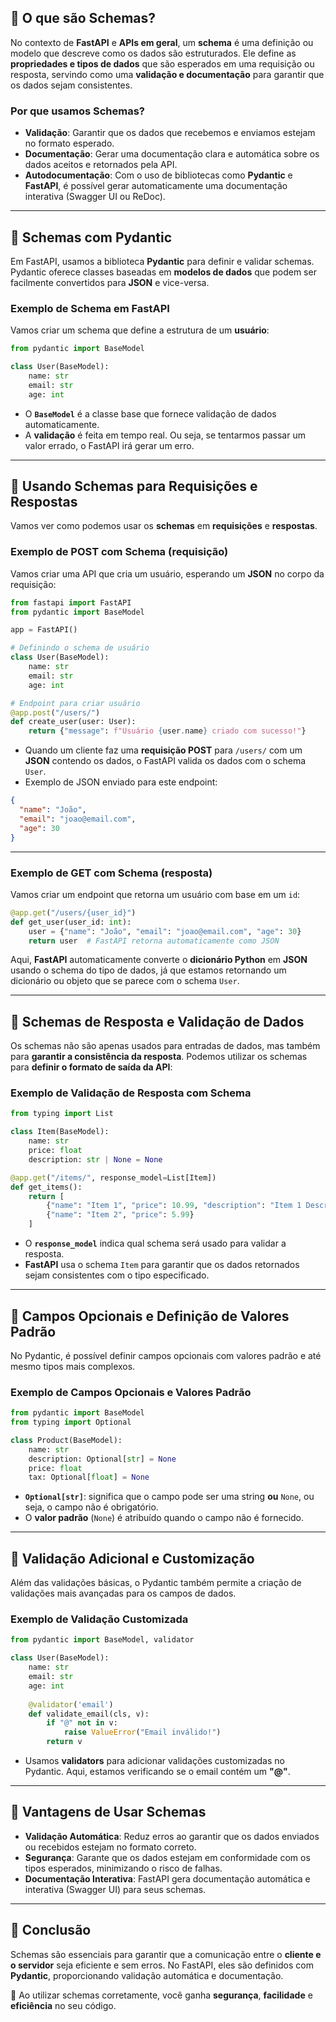 ## 📌 **O que são Schemas?**

No contexto de **FastAPI** e **APIs em geral**, um **schema** é uma definição ou modelo que descreve como os dados são estruturados. Ele define as **propriedades e tipos de dados** que são esperados em uma requisição ou resposta, servindo como uma **validação e documentação** para garantir que os dados sejam consistentes.

### **Por que usamos Schemas?**

- **Validação**: Garantir que os dados que recebemos e enviamos estejam no formato esperado.
- **Documentação**: Gerar uma documentação clara e automática sobre os dados aceitos e retornados pela API.
- **Autodocumentação**: Com o uso de bibliotecas como **Pydantic** e **FastAPI**, é possível gerar automaticamente uma documentação interativa (Swagger UI ou ReDoc).

---
## 📌 **Schemas com Pydantic**

Em FastAPI, usamos a biblioteca **Pydantic** para definir e validar schemas. Pydantic oferece classes baseadas em **modelos de dados** que podem ser facilmente convertidos para **JSON** e vice-versa.

### **Exemplo de Schema em FastAPI**

Vamos criar um schema que define a estrutura de um **usuário**:

```python
from pydantic import BaseModel

class User(BaseModel):
    name: str
    email: str
    age: int
```

- O **`BaseModel`** é a classe base que fornece validação de dados automaticamente.
- A **validação** é feita em tempo real. Ou seja, se tentarmos passar um valor errado, o FastAPI irá gerar um erro.

---
## 📌 **Usando Schemas para Requisições e Respostas**

Vamos ver como podemos usar os **schemas** em **requisições** e **respostas**.

### **Exemplo de POST com Schema (requisição)**

Vamos criar uma API que cria um usuário, esperando um **JSON** no corpo da requisição:

```python
from fastapi import FastAPI
from pydantic import BaseModel

app = FastAPI()

# Definindo o schema de usuário
class User(BaseModel):
    name: str
    email: str
    age: int

# Endpoint para criar usuário
@app.post("/users/")
def create_user(user: User):
    return {"message": f"Usuário {user.name} criado com sucesso!"}
```

- Quando um cliente faz uma **requisição POST** para `/users/` com um **JSON** contendo os dados, o FastAPI valida os dados com o schema `User`.
- Exemplo de JSON enviado para este endpoint:

```json
{
  "name": "João",
  "email": "joao@email.com",
  "age": 30
}
```

---
### **Exemplo de GET com Schema (resposta)**

Vamos criar um endpoint que retorna um usuário com base em um `id`:

```python
@app.get("/users/{user_id}")
def get_user(user_id: int):
    user = {"name": "João", "email": "joao@email.com", "age": 30}
    return user  # FastAPI retorna automaticamente como JSON
```

Aqui, **FastAPI** automaticamente converte o **dicionário Python** em **JSON** usando o schema do tipo de dados, já que estamos retornando um dicionário ou objeto que se parece com o schema `User`.

---
## 📌 **Schemas de Resposta e Validação de Dados**

Os schemas não são apenas usados para entradas de dados, mas também para **garantir a consistência da resposta**. Podemos utilizar os schemas para **definir o formato de saída da API**:

### **Exemplo de Validação de Resposta com Schema**

```python
from typing import List

class Item(BaseModel):
    name: str
    price: float
    description: str | None = None

@app.get("/items/", response_model=List[Item])
def get_items():
    return [
        {"name": "Item 1", "price": 10.99, "description": "Item 1 Description"},
        {"name": "Item 2", "price": 5.99}
    ]
```

- O **`response_model`** indica qual schema será usado para validar a resposta.
- **FastAPI** usa o schema `Item` para garantir que os dados retornados sejam consistentes com o tipo especificado.

---
## 📌 **Campos Opcionais e Definição de Valores Padrão**

No Pydantic, é possível definir campos opcionais com valores padrão e até mesmo tipos mais complexos.

### **Exemplo de Campos Opcionais e Valores Padrão**

```python
from pydantic import BaseModel
from typing import Optional

class Product(BaseModel):
    name: str
    description: Optional[str] = None
    price: float
    tax: Optional[float] = None
```

- **`Optional[str]`**: significa que o campo pode ser uma string **ou** `None`, ou seja, o campo não é obrigatório.
- O **valor padrão** (`None`) é atribuído quando o campo não é fornecido.

---
## 📌 **Validação Adicional e Customização**

Além das validações básicas, o Pydantic também permite a criação de validações mais avançadas para os campos de dados.

### **Exemplo de Validação Customizada**

```python
from pydantic import BaseModel, validator

class User(BaseModel):
    name: str
    email: str
    age: int
    
    @validator('email')
    def validate_email(cls, v):
        if "@" not in v:
            raise ValueError("Email inválido!")
        return v
```

- Usamos **validators** para adicionar validações customizadas no Pydantic. Aqui, estamos verificando se o email contém um **"@"**.

---
## 🎯 **Vantagens de Usar Schemas**

- **Validação Automática**: Reduz erros ao garantir que os dados enviados ou recebidos estejam no formato correto.
- **Segurança**: Garante que os dados estejam em conformidade com os tipos esperados, minimizando o risco de falhas.
- **Documentação Interativa**: FastAPI gera documentação automática e interativa (Swagger UI) para seus schemas.

---
## 🎯 **Conclusão**

Schemas são essenciais para garantir que a comunicação entre o **cliente e o servidor** seja eficiente e sem erros. No FastAPI, eles são definidos com **Pydantic**, proporcionando validação automática e documentação.

🚀 Ao utilizar schemas corretamente, você ganha **segurança**, **facilidade** e **eficiência** no seu código.
